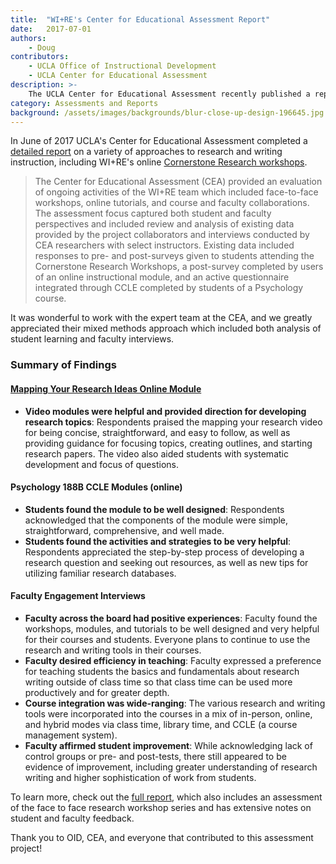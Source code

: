 ```yaml
---
title:  "WI+RE's Center for Educational Assessment Report"
date:   2017-07-01
authors:
    - Doug
contributors:
    - UCLA Office of Instructional Development
    - UCLA Center for Educational Assessment  
description: >-
    The UCLA Center for Educational Assessment recently published a report on student and faculty feedback on WI+RE's online workshops and tutorials
category: Assessments and Reports
background: /assets/images/backgrounds/blur-close-up-design-196645.jpg
---
```

In June of 2017 UCLA's Center for Educational Assessment completed a [detailed report](https://ucla.box.com/v/wire-oid-report) on a variety of approaches to research and writing instruction, including WI+RE's online [Cornerstone Research workshops](http://ccle.ucla.edu/course/view/wire).

<blockquote class="blockquote border border-primary shadow">
    <p class="mb-5 px-5">The Center for Educational Assessment (CEA) provided an evaluation of ongoing activities of the WI+RE team which included face-to-face workshops, online tutorials, and course and faculty collaborations. The assessment focus captured both student and faculty perspectives and included review and analysis of existing data provided by the project collaborators and interviews conducted by CEA researchers with select instructors. Existing data included responses to pre- and post-surveys given to students attending the Cornerstone Research Workshops, a post-survey completed by users of an online instructional module, and an active questionnaire integrated through CCLE completed by students of a Psychology course.</p>
</blockquote>

It was wonderful to work with the expert team at the CEA, and we greatly appreciated their mixed methods approach which included both analysis of student learning and faculty interviews.

### Summary of Findings

#### [Mapping Your Research Ideas Online Module](https://youtu.be/jj-F6YVtsxI?list=PLV8eqWoGXke5D5bmwscUhow1RJKWZmMRZ)
* **Video modules were helpful and provided direction for developing research topics**: Respondents praised the mapping your research video for being concise, straightforward, and easy to follow, as well as providing guidance for focusing topics, creating outlines, and starting research papers. The video also aided students with systematic development and focus of questions. 

#### Psychology 188B CCLE Modules (online) 
* **Students found the module to be well designed**: Respondents acknowledged that the components of the module were simple, straightforward, comprehensive, and well made.
* **Students found the activities and strategies to be very helpful**: Respondents appreciated the step-by-step process of developing a research question and seeking out resources, as well as new tips for utilizing familiar research databases. 

#### Faculty Engagement Interviews 
* **Faculty across the board had positive experiences**: Faculty found the workshops, modules, and tutorials to be well designed and very helpful for their courses and students. Everyone plans to continue to use the research and writing tools in their courses. 
* **Faculty desired efficiency in teaching**: Faculty expressed a preference for teaching students the basics and fundamentals about research writing outside of class time so that class time can be used more productively and for greater depth. 
* **Course integration was wide-ranging**: The various research and writing tools were incorporated into the courses in a mix of in-person, online, and hybrid modes via class time, library time, and CCLE (a course management system). 
* **Faculty affirmed student improvement**: While acknowledging lack of control groups or pre- and post-tests, there still appeared to be evidence of improvement, including greater understanding of research writing and higher sophistication of work from students.

To learn more, check out the [full report](https://ucla.box.com/v/wire-oid-report), which also includes an assessment of the face to face research workshop series and has extensive notes on student and faculty feedback.

Thank you to OID, CEA, and everyone that contributed to this assessment project!